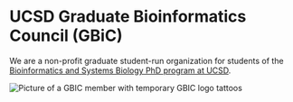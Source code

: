 # UCSD Graduate Bioinformatics Council (GBiC)

We are a non-profit graduate student-run organization for students of the [Bioinformatics and Systems Biology PhD program at UCSD](https://bioinformatics.ucsd.edu/). 

![Picture of a GBIC member with temporary GBIC logo tattoos](https://bioinformatics.ucsd.edu/sites/bioinformatics.ucsd.edu/files/assets/images/gbic_temporary_tattoos_2015-09-02_600px.png)
